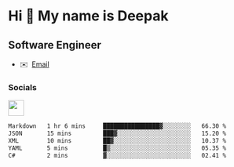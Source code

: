 Hi 👋 My name is Deepak
=======================

Software Engineer
-----------------
* ✉️  [Email](mailto:kumar.neu19@gmail.com)


### Socials

<p align="left"><a href="https://www.linkedin.com/in/deepak94kumar" target="_blank" rel="noreferrer"><img src="https://raw.githubusercontent.com/danielcranney/readme-generator/main/public/icons/socials/linkedin.svg" width="32" height="32" /></a></p>

<!--START_SECTION:waka-->

```txt
Markdown   1 hr 6 mins     ████████████████▓░░░░░░░░   66.30 %
JSON       15 mins         ███▓░░░░░░░░░░░░░░░░░░░░░   15.20 %
XML        10 mins         ██▓░░░░░░░░░░░░░░░░░░░░░░   10.37 %
YAML       5 mins          █▒░░░░░░░░░░░░░░░░░░░░░░░   05.35 %
C#         2 mins          ▓░░░░░░░░░░░░░░░░░░░░░░░░   02.41 %
```

<!--END_SECTION:waka-->
